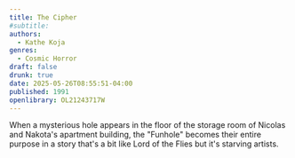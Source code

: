 ```yaml
---
title: The Cipher
#subtitle:
authors:
  - Kathe Koja
genres:
  - Cosmic Horror
draft: false
drunk: true
date: 2025-05-26T08:55:51-04:00
published: 1991
openlibrary: OL21243717W
---
```


When a mysterious hole appears in the floor of the storage room of Nicolas and Nakota's apartment building, the "Funhole" becomes their entire purpose in a story that's a bit like Lord of the Flies but it's starving artists.
